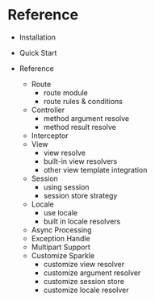 # Reference

- Installation
- Quick Start

- Reference
  - Route
    - route module
    - route rules & conditions
  - Controller
    - method argument resolve
    - method result resolve
  - Interceptor
  - View
    - view resolve
    - built-in view resolvers
    - other view template integration
  - Session
    - using session
    - session store strategy
  - Locale
    - use locale
    - built in locale resolvers
  - Async Processing
  - Exception Handle
  - Multipart Support
  - Customize Sparkle
    - customize view resolver
    - customize argument resolver
    - customize session store
    - customize locale resolver
